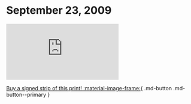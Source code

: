 # September 23, 2009

![](https://www.achewood.com/comic.php?date=09232009)

[Buy a signed strip of this print! :material-image-frame:](https://achewood-holiday-pop-up.myshopify.com/products/strip#09232009){ .md-button .md-button--primary }

